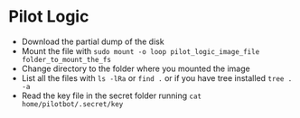 # Pilot Logic

* Download the partial dump of the disk
* Mount the file with `sudo mount -o loop pilot_logic_image_file folder_to_mount_the_fs`
* Change directory to the folder where you mounted the image
* List all the files with `ls -lRa` or `find .` or if you have tree installed `tree . -a`
* Read the key file in the secret folder running `cat home/pilotbot/.secret/key`
